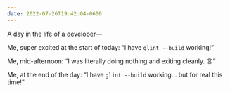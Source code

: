 ```yaml
---
date: 2022-07-26T19:42:04-0600
---
```


A day in the life of a developer—

Me, super excited at the start of today: “I have `glint --build` working!”

Me, mid-afternoon: “I was literally doing nothing and exiting cleanly. 😩”

Me, at the end of the day: “I have `glint --build` working… but for real this time!”